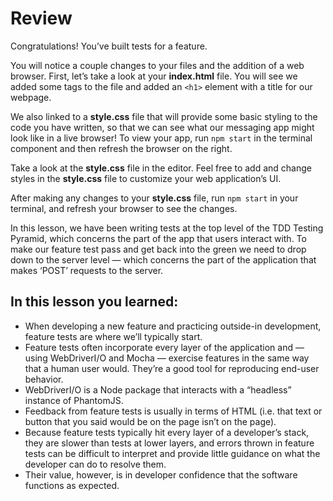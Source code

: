 # Review

Congratulations! You’ve built tests for a feature.

You will notice a couple changes to your files and the addition of a web browser. First, let’s take a look at your **index.html** file. You will see we added some tags to the file and added an ``<h1>`` element with a title for our webpage.

We also linked to a **style.css** file that will provide some basic styling to the code you have written, so that we can see what our messaging app might look like in a live browser! To view your app, run ``npm start`` in the terminal component and then refresh the browser on the right.

Take a look at the **style.css** file in the editor. Feel free to add and change styles in the **style.css** file to customize your web application’s UI.

After making any changes to your **style.css** file, run ``npm start`` in your terminal, and refresh your browser to see the changes.

In this lesson, we have been writing tests at the top level of the TDD Testing Pyramid, which concerns the part of the app that users interact with. To make our feature test pass and get back into the green we need to drop down to the server level — which concerns the part of the application that makes ‘POST’ requests to the server.

## In this lesson you learned:
- When developing a new feature and practicing outside-in development, feature tests are where we’ll typically start.
- Feature tests often incorporate every layer of the application and — using WebDriverI/O and Mocha — exercise features in the same way that a human user would. They’re a good tool for reproducing end-user behavior.
- WebDriverI/O is a Node package that interacts with a “headless” instance of PhantomJS.
- Feedback from feature tests is usually in terms of HTML (i.e. that text or button that you said would be on the page isn’t on the page).
- Because feature tests typically hit every layer of a developer’s stack, they are slower than tests at lower layers, and errors thrown in feature tests can be difficult to interpret and provide little guidance on what the developer can do to resolve them.
- Their value, however, is in developer confidence that the software functions as expected.